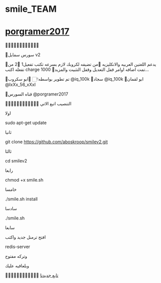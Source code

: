 # smile_TEAM
# [porgramer2017](https://telegram.me/porgramer2017)


🔸➖➖➖➖➖➖➖➖➖➖🔹

🔹سورس سمايل v2

🔹يدعم اللغتين العربيه والانكليزيه
🔹من تضيفه لكروبك لازم بسرعه تكتب تفعيل1
🔹2 من تفعله اكتب charge 1000
🔹تمت اضافه اوامر قفل التعديل وقفل التثبيت والمزيد...

🔹تم تطوير بواسطه👇🏻
🔹ابو سكروب @iq_100k
🔹سجاد @iq_100k
🔹ابو لقمان @IxXx_56_xXxI

🔹قناه السورس @porgramer2017

🔸➖➖➖➖➖➖➖➖➖➖🔹
التنصيب اتبع الاتي

اولا

sudo apt-get update

ثانيا

git clone https://github.com/aboskroop/smilev2.git

ثالثا

cd smilev2

رابعا

chmod +x smile.sh

خامسا

./smile.sh install

سادسا

./smile.sh

سابعا

افتح ترمنل جديد واكتب

redis-server

وتركه مفتوح

وبلعافيه عليك

🔸➖➖➖➖➖➖➖➖➖➖🔹
[تابع جديدنا](t.me/porgramer2017)

